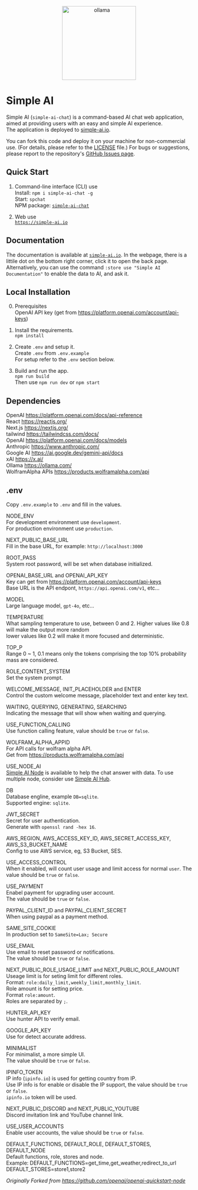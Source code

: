 <div align="center">
  <a href="https://ollama.com">
    <img alt="ollama" height="200px" src="https://github.com/user-attachments/assets/1f8f0f14-23d6-4e45-9a32-ad79a390b35b">
  </a>
</div>


Simple AI
=========

Simple AI (`simple-ai-chat`) is a command-based AI chat web application, aimed at providing users with an easy and simple AI experience.  
The application is deployed to [simple-ai.io](https://simple-ai.io).  

You can fork this code and deploy it on your machine for non-commercial use. (For details, please refer to the [LICENSE](https://github.com/gcc3/simple-ai-chat/blob/master/LICENSE) file.) For bugs or suggestions, please report to the repository's [GitHub Issues page](https://github.com/gcc3/simple-ai-chat/issues).  


Quick Start
-----------

1. Command-line interface (CLI) use  
    Install: `npm i simple-ai-chat -g`  
    Start: `spchat`  
    NPM package: [`simple-ai-chat`](https://www.npmjs.com/package/simple-ai-chat)  

2. Web use  
    [`https://simple-ai.io`](https://simple-ai.io)  


Documentation
-------------

The documentation is available at [`simple-ai.io`](https://simple-ai.io).  In the webpage, there is a littile dot on the bottom right corner, click it to open the back page. Alternatively, you can use the command `:store use "Simple AI Documentation"` to enable the data to AI, and ask it.  


Local Installation
------------------

0. Prerequisites  
   OpenAI API key (get from https://platform.openai.com/account/api-keys)  

1. Install the requirements.  
  `npm install`  

2. Create `.env` and setup it.  
  Create `.env` from `.env.example`  
  For setup refer to the `.env` section below.

3. Build and run the app.  
  `npm run build`  
  Then use `npm run dev` or `npm start`  


Dependencies
------------

OpenAI https://platform.openai.com/docs/api-reference  
React https://reactjs.org/  
Next.js https://nextjs.org/  
tailwind https://tailwindcss.com/docs/  
OpenAI https://platform.openai.com/docs/models  
Anthropic https://www.anthropic.com/  
Google AI https://ai.google.dev/gemini-api/docs  
xAI https://x.ai/  
Ollama https://ollama.com/  
WolframAlpha APIs https://products.wolframalpha.com/api  


.env
----

Copy `.env.example` to `.env` and fill in the values.  

NODE_ENV  
For development environment use `development`.  
For production environment use `production`.  

NEXT_PUBLIC_BASE_URL  
Fill in the base URL, for example: `http://localhost:3000`  

ROOT_PASS  
System root password, will be set when database initialized.  

OPENAI_BASE_URL and OPENAI_API_KEY  
Key can get from https://platform.openai.com/account/api-keys  
Base URL is the API endpont, `https://api.openai.com/v1`, etc...

MODEL  
Large language model, `gpt-4o`, etc...  

TEMPERATURE  
What sampling temperature to use, between 0 and 2. Higher values like 0.8 will make the output more random  
lower values like 0.2 will make it more focused and deterministic.  

TOP_P  
Range 0 ~ 1, 0.1 means only the tokens comprising the top 10% probability mass are considered.  

ROLE_CONTENT_SYSTEM  
Set the system prompt.  

WELCOME_MESSAGE, INIT_PLACEHOLDER and ENTER  
Control the custom welcome message, placeholder text and enter key text.  

WAITING, QUERYING, GENERATING, SEARCHING  
Indicating the message that will show when waiting and querying.  

USE_FUNCTION_CALLING  
Use function calling feature, value should be `true` or `false`.  

WOLFRAM_ALPHA_APPID  
For API calls for wolfram alpha API.  
Get from https://products.wolframalpha.com/api

USE_NODE_AI  
[Simple AI Node](https://github.com/gcc3/simple-ai-node) is available to help the chat answer with data.
To use multiple node, consider use [Simple AI Hub](https://github.com/gcc3/simple-ai-hub).  

DB  
Database engline, example `DB=sqlite`.  
Supported engine: `sqlite`.  

JWT_SECRET  
Secret for user authentication.  
Generate with `openssl rand -hex 16`.  

AWS_REGION, AWS_ACCESS_KEY_ID, AWS_SECRET_ACCESS_KEY, AWS_S3_BUCKET_NAME  
Config to use AWS service, eg, S3 Bucket, SES.  

USE_ACCESS_CONTROL  
When it enabled, will count user usage and limit access for normal `user`.
The value should be `true` or `false`.

USE_PAYMENT  
Enabel payment for upgrading user account.  
The value should be `true` or `false`.  

PAYPAL_CLIENT_ID and PAYPAL_CLIENT_SECRET  
When using paypal as a payment method.

SAME_SITE_COOKIE  
In production set to `SameSite=Lax; Secure`

USE_EMAIL  
Use email to reset password or notifications.  
The value should be `true` or `false`.  

NEXT_PUBLIC_ROLE_USAGE_LIMIT and NEXT_PUBLIC_ROLE_AMOUNT  
Useage limit is for seting limit for different roles.  
Format: `role:daily_limit,weekly_limit,monthly_limit`.  
Role amount is for setting price.  
Format `role:amount`.  
Roles are separated by `;`.  

HUNTER_API_KEY  
Use hunter API to verify email.  

GOOGLE_API_KEY  
Use for detect accurate address.   

MINIMALIST  
For minimalist, a more simple UI.  
The value should be `true` or `false`.  

IPINFO_TOKEN  
IP info (`ipinfo.io`) is used for getting country from IP.   
Use IP info is for enable or disable the IP support, the value should be `true` or `false`.  
`ipinfo.io` token will be used.  

NEXT_PUBLIC_DISCORD and NEXT_PUBLIC_YOUTUBE  
Discord invitation link and YouTube channel link.  

USE_USER_ACCOUNTS  
Enable user accounts, the value should be `true` or `false`.  

DEFAULT_FUNCTIONS, DEFAULT_ROLE, DEFAULT_STORES, DEFAULT_NODE  
Default functions, role, stores and node.  
Example: 
DEFAULT_FUNCTIONS=get_time,get_weather,redirect_to_url  
DEFAULT_STORES=store1,store2  

_Originally Forked from https://github.com/openai/openai-quickstart-node_  
